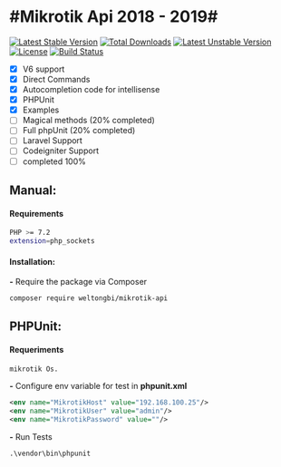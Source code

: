 #Mikrotik Api 2018 - 2019#
==============

[![Latest Stable Version](https://poser.pugx.org/weltongbi/mikrotik-api/v/stable)](https://packagist.org/packages/weltongbi/mikrotik-api)
[![Total Downloads](https://poser.pugx.org/weltongbi/mikrotik-api/downloads)](https://packagist.org/packages/weltongbi/mikrotik-api)
[![Latest Unstable Version](https://poser.pugx.org/weltongbi/mikrotik-api/v/unstable)](https://packagist.org/packages/weltongbi/mikrotik-api)
[![License](https://poser.pugx.org/weltongbi/mikrotik-api/license)](https://packagist.org/packages/weltongbi/mikrotik-api)
[![Build Status](https://travis-ci.org/weltongbi/mikrotik-api.svg?branch=master)](https://travis-ci.org/weltongbi/mikrotik-api)

- [x] V6 support
- [x] Direct Commands
- [x] Autocompletion code for intellisense
- [x] PHPUnit
- [x] Examples
- [ ] Magical methods (20% completed)
- [ ] Full phpUnit (20% completed)
- [ ] Laravel Support
- [ ] Codeigniter Support
- [ ] completed 100%

## Manual: 

#### Requirements

```sh
PHP >= 7.2
extension=php_sockets
```
#### Installation:

**-** Require the package via Composer
```bash
composer require weltongbi/mikrotik-api
```

## PHPUnit:

#### Requeriments

```bash
mikrotik Os.
```

**-** Configure env variable for test in **phpunit.xml**

```xml
<env name="MikrotikHost" value="192.168.100.25"/>
<env name="MikrotikUser" value="admin"/>
<env name="MikrotikPassword" value=""/>
```

**-** Run Tests

```shell
.\vendor\bin\phpunit
```